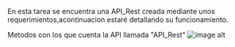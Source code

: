 En esta tarea se encuentra una API_Rest creada mediante unos requerimientos,acontinuacion estaré detallando su funcionamiento.

Metodos con los que cuenta la API llamada "API_Rest" 
![image alt]([image_url](https://github.com/Emanuel-hub-developer/CSharpIntermedioPractices/blob/e8a91a1520e97a8543dbc1e0e317ca9fb26e2a14/tareaPractica5/API_Rest/API_Rest/Image_References_For_Documentation/swagger_users.png))

